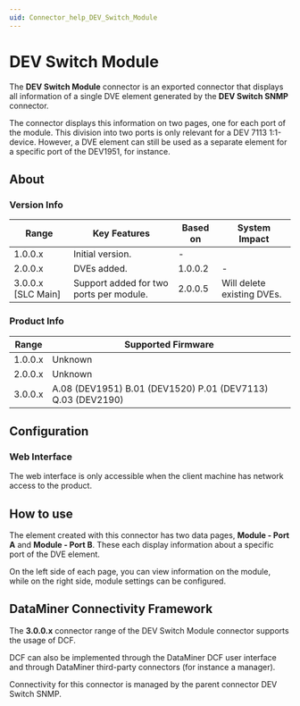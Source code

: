 ```yaml
---
uid: Connector_help_DEV_Switch_Module
---
```


# DEV Switch Module

The **DEV Switch Module** connector is an exported connector that displays all information of a single DVE element generated by the **DEV Switch SNMP** connector.

The connector displays this information on two pages, one for each port of the module. This division into two ports is only relevant for a DEV 7113 1:1-device. However, a DVE element can still be used as a separate element for a specific port of the DEV1951, for instance.

## About

### Version Info

| Range                | Key Features                            | Based on | System Impact              |
|----------------------|-----------------------------------------|----------|----------------------------|
| 1.0.0.x              | Initial version.                        | -        |                            |
| 2.0.0.x              | DVEs added.                             | 1.0.0.2  | -                          |
| 3.0.0.x [SLC Main]   | Support added for two ports per module. | 2.0.0.5  | Will delete existing DVEs. |

### Product Info

| Range     | Supported Firmware                                          |
|-----------|-------------------------------------------------------------|
| 1.0.0.x   | Unknown                                                     |
| 2.0.0.x   | Unknown                                                     |
| 3.0.0.x   | A.08 (DEV1951) B.01 (DEV1520) P.01 (DEV7113) Q.03 (DEV2190) |

## Configuration

### Web Interface

The web interface is only accessible when the client machine has network access to the product.

## How to use

The element created with this connector has two data pages, **Module - Port A** and **Module - Port B**. These each display information about a specific port of the DVE element.

On the left side of each page, you can view information on the module, while on the right side, module settings can be configured.

## DataMiner Connectivity Framework

The **3.0.0.x** connector range of the DEV Switch Module connector supports the usage of DCF.

DCF can also be implemented through the DataMiner DCF user interface and through DataMiner third-party connectors (for instance a manager).

Connectivity for this connector is managed by the parent connector DEV Switch SNMP.
